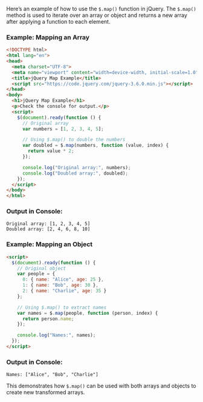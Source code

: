 Here’s an example of how to use the `$.map()` function in jQuery. The `$.map()` method is used to iterate over an array or object and returns a new array after applying a function to each element.

### Example: Mapping an Array

```html
<!DOCTYPE html>
<html lang="en">
<head>
  <meta charset="UTF-8">
  <meta name="viewport" content="width=device-width, initial-scale=1.0">
  <title>jQuery Map Example</title>
  <script src="https://code.jquery.com/jquery-3.6.0.min.js"></script>
</head>
<body>
  <h1>jQuery Map Example</h1>
  <p>Check the console for output.</p>
  <script>
    $(document).ready(function () {
      // Original array
      var numbers = [1, 2, 3, 4, 5];

      // Using $.map() to double the numbers
      var doubled = $.map(numbers, function (value, index) {
        return value * 2;
      });

      console.log("Original array:", numbers);
      console.log("Doubled array:", doubled);
    });
  </script>
</body>
</html>
```

### Output in Console:
```
Original array: [1, 2, 3, 4, 5]
Doubled array: [2, 4, 6, 8, 10]
```

### Example: Mapping an Object

```html
<script>
  $(document).ready(function () {
    // Original object
    var people = {
      0: { name: "Alice", age: 25 },
      1: { name: "Bob", age: 30 },
      2: { name: "Charlie", age: 35 }
    };

    // Using $.map() to extract names
    var names = $.map(people, function (person, index) {
      return person.name;
    });

    console.log("Names:", names);
  });
</script>
```

### Output in Console:
```
Names: ["Alice", "Bob", "Charlie"]
```

This demonstrates how `$.map()` can be used with both arrays and objects to create new transformed arrays.